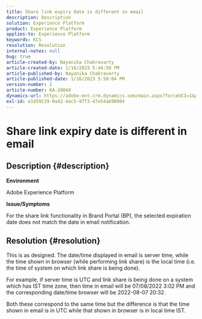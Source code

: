 ```yaml
---
title: Share link expiry date is different in email
description: Description
solution: Experience Platform
product: Experience Platform
applies-to: Experience Platform
keywords: KCS
resolution: Resolution
internal-notes: null
bug: true
article-created-by: Nayanika Chakravarty
article-created-date: 1/16/2023 5:44:50 PM
article-published-by: Nayanika Chakravarty
article-published-date: 1/16/2023 5:58:04 PM
version-number: 2
article-number: KA-20044
dynamics-url: https://adobe-ent.crm.dynamics.com/main.aspx?forceUCI=1&pagetype=entityrecord&etn=knowledgearticle&id=9e14b874-c595-ed11-aad1-6045bd006149
exl-id: e1d59139-0a42-4ac5-97f3-47e54ab98904
---
```

# Share link expiry date is different in email

## Description {#description}


<b>Environment</b>

Adobe Experience Platform

<b>Issue/Symptoms</b>

For the share link functionality in Brand Portal (BP), the selected expiration date does not match the date in email notification.


## Resolution {#resolution}


This is as designed. The date/time displayed in email is server time, while the time shown in browser (while performing link share) is the local time (i.e. the time of system on which link share is being done).

For example, if server time is UTC and link share is being done on a system which has IST time zone, then time in email will be 07/08/2022 3:02 PM and the corresponding date/time browser will be 2022-08-07 20:32.

Both these correspond to the same time but the difference is that the time shown in email is in UTC while that shown in browser is in local time IST.
